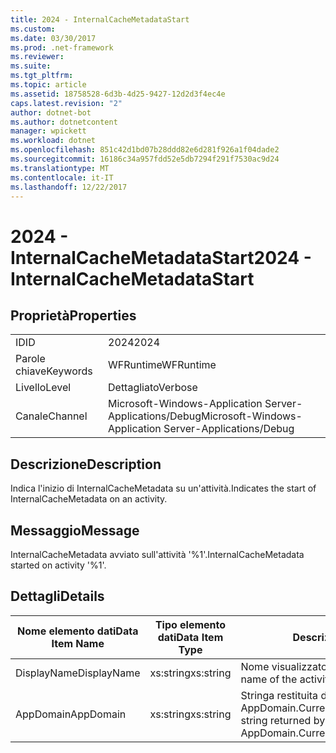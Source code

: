 ```yaml
---
title: 2024 - InternalCacheMetadataStart
ms.custom: 
ms.date: 03/30/2017
ms.prod: .net-framework
ms.reviewer: 
ms.suite: 
ms.tgt_pltfrm: 
ms.topic: article
ms.assetid: 18758528-6d3b-4d25-9427-12d2d3f4ec4e
caps.latest.revision: "2"
author: dotnet-bot
ms.author: dotnetcontent
manager: wpickett
ms.workload: dotnet
ms.openlocfilehash: 851c42d1bd07b28ddd82e6d281f926a1f04dade2
ms.sourcegitcommit: 16186c34a957fdd52e5db7294f291f7530ac9d24
ms.translationtype: MT
ms.contentlocale: it-IT
ms.lasthandoff: 12/22/2017
---
```

# <a name="2024---internalcachemetadatastart"></a><span data-ttu-id="bdf97-102">2024 - InternalCacheMetadataStart</span><span class="sxs-lookup"><span data-stu-id="bdf97-102">2024 - InternalCacheMetadataStart</span></span>
## <a name="properties"></a><span data-ttu-id="bdf97-103">Proprietà</span><span class="sxs-lookup"><span data-stu-id="bdf97-103">Properties</span></span>  
  
|||  
|-|-|  
|<span data-ttu-id="bdf97-104">ID</span><span class="sxs-lookup"><span data-stu-id="bdf97-104">ID</span></span>|<span data-ttu-id="bdf97-105">2024</span><span class="sxs-lookup"><span data-stu-id="bdf97-105">2024</span></span>|  
|<span data-ttu-id="bdf97-106">Parole chiave</span><span class="sxs-lookup"><span data-stu-id="bdf97-106">Keywords</span></span>|<span data-ttu-id="bdf97-107">WFRuntime</span><span class="sxs-lookup"><span data-stu-id="bdf97-107">WFRuntime</span></span>|  
|<span data-ttu-id="bdf97-108">Livello</span><span class="sxs-lookup"><span data-stu-id="bdf97-108">Level</span></span>|<span data-ttu-id="bdf97-109">Dettagliato</span><span class="sxs-lookup"><span data-stu-id="bdf97-109">Verbose</span></span>|  
|<span data-ttu-id="bdf97-110">Canale</span><span class="sxs-lookup"><span data-stu-id="bdf97-110">Channel</span></span>|<span data-ttu-id="bdf97-111">Microsoft-Windows-Application Server-Applications/Debug</span><span class="sxs-lookup"><span data-stu-id="bdf97-111">Microsoft-Windows-Application Server-Applications/Debug</span></span>|  
  
## <a name="description"></a><span data-ttu-id="bdf97-112">Descrizione</span><span class="sxs-lookup"><span data-stu-id="bdf97-112">Description</span></span>  
 <span data-ttu-id="bdf97-113">Indica l'inizio di InternalCacheMetadata su un'attività.</span><span class="sxs-lookup"><span data-stu-id="bdf97-113">Indicates the start of InternalCacheMetadata on an activity.</span></span>  
  
## <a name="message"></a><span data-ttu-id="bdf97-114">Messaggio</span><span class="sxs-lookup"><span data-stu-id="bdf97-114">Message</span></span>  
 <span data-ttu-id="bdf97-115">InternalCacheMetadata avviato sull'attività '%1'.</span><span class="sxs-lookup"><span data-stu-id="bdf97-115">InternalCacheMetadata started on activity '%1'.</span></span>  
  
## <a name="details"></a><span data-ttu-id="bdf97-116">Dettagli</span><span class="sxs-lookup"><span data-stu-id="bdf97-116">Details</span></span>  
  
|<span data-ttu-id="bdf97-117">Nome elemento dati</span><span class="sxs-lookup"><span data-stu-id="bdf97-117">Data Item Name</span></span>|<span data-ttu-id="bdf97-118">Tipo elemento dati</span><span class="sxs-lookup"><span data-stu-id="bdf97-118">Data Item Type</span></span>|<span data-ttu-id="bdf97-119">Descrizione</span><span class="sxs-lookup"><span data-stu-id="bdf97-119">Description</span></span>|  
|--------------------|--------------------|-----------------|  
|<span data-ttu-id="bdf97-120">DisplayName</span><span class="sxs-lookup"><span data-stu-id="bdf97-120">DisplayName</span></span>|<span data-ttu-id="bdf97-121">xs:string</span><span class="sxs-lookup"><span data-stu-id="bdf97-121">xs:string</span></span>|<span data-ttu-id="bdf97-122">Nome visualizzato dell'attività.</span><span class="sxs-lookup"><span data-stu-id="bdf97-122">The display name of the activity.</span></span>|  
|<span data-ttu-id="bdf97-123">AppDomain</span><span class="sxs-lookup"><span data-stu-id="bdf97-123">AppDomain</span></span>|<span data-ttu-id="bdf97-124">xs:string</span><span class="sxs-lookup"><span data-stu-id="bdf97-124">xs:string</span></span>|<span data-ttu-id="bdf97-125">Stringa restituita da AppDomain.CurrentDomain.FriendlyName.</span><span class="sxs-lookup"><span data-stu-id="bdf97-125">The string returned by AppDomain.CurrentDomain.FriendlyName.</span></span>|
